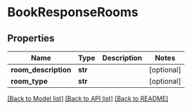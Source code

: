 # BookResponseRooms

## Properties
Name | Type | Description | Notes
------------ | ------------- | ------------- | -------------
**room_description** | **str** |  | [optional] 
**room_type** | **str** |  | [optional] 

[[Back to Model list]](../README.md#documentation-for-models) [[Back to API list]](../README.md#documentation-for-api-endpoints) [[Back to README]](../README.md)


